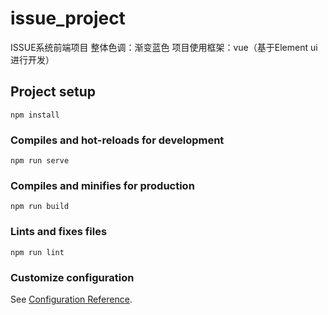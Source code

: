 # issue_project

ISSUE系统前端项目
整体色调：渐变蓝色
项目使用框架：vue（基于Element ui 进行开发）


## Project setup
```
npm install
```

### Compiles and hot-reloads for development
```
npm run serve
```

### Compiles and minifies for production
```
npm run build
```

### Lints and fixes files
```
npm run lint
```

### Customize configuration
See [Configuration Reference](https://cli.vuejs.org/config/).


